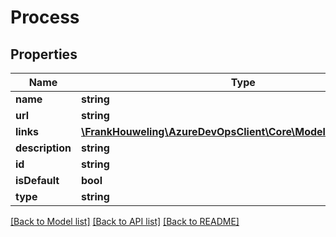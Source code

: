 # Process

## Properties
Name | Type | Description | Notes
------------ | ------------- | ------------- | -------------
**name** | **string** |  | [optional] 
**url** | **string** |  | [optional] 
**links** | [**\FrankHouweling\AzureDevOpsClient\Core\Model\ReferenceLinks**](ReferenceLinks.md) |  | [optional] 
**description** | **string** |  | [optional] 
**id** | **string** |  | [optional] 
**isDefault** | **bool** |  | [optional] 
**type** | **string** |  | [optional] 

[[Back to Model list]](../README.md#documentation-for-models) [[Back to API list]](../README.md#documentation-for-api-endpoints) [[Back to README]](../README.md)


